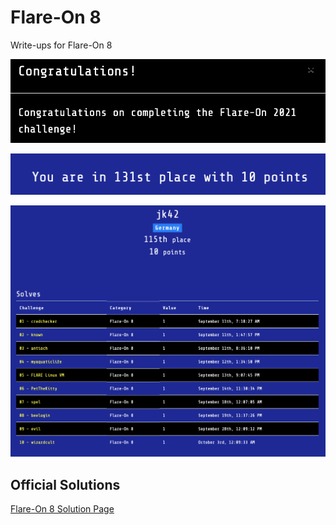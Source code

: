 # Flare-On 8

Write-ups for Flare-On 8

![pic1](pics/scoreboard_congrats.png)

![pic2](pics/scoreboard_rank.png)

![pic3](pics/scoreboard_profile.png)

## Official Solutions

[Flare-On 8 Solution Page](https://www.mandiant.com/resources/flare-on-8-challenge-solutions)
